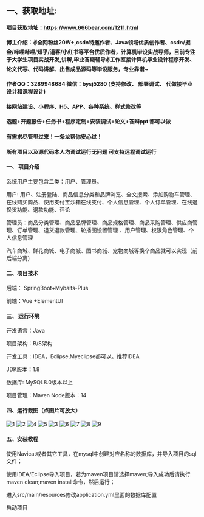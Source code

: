 ## 一、获取地址:

#### 项目获取地址：https://www.666bear.com/1211.html

**博主介绍：✌全网粉丝20W+,csdn特邀作者、Java领域优质创作者、csdn/掘金/哔哩哔哩/知乎/道客/小红书等平台优质作者，计算机毕设实战导师，目前专注于大学生项目实战开发,讲解,毕业答疑辅导✌工作室接计算机毕业设计程序开发、论文代写、代码讲解、出售成品源码等毕设服务，专业靠谱~**

#### 作者QQ：3289948684 微信：bysj5280 (支持修改、 部署调试、 代做接毕业设计和课程设计)

#### 接网站建设、小程序、H5、APP、各种系统、样式修改等

#### 选题+开题报告+任务书+程序定制+安装调试+论文+答辩ppt 都可以做

#### 有需求尽管甩过来！一条龙帮你安心过！

#### 所有项目以及源代码本人均调试运行无问题 可支持远程调试运行

#### 一、 项目介绍
系统用户主要包含二类：用户、管理员。

用户:  用户、注册登陆、商品信息分类和品牌浏览、全文搜索、添加购物车管理、在线购买商品、使用支付宝沙箱在线支付、个人信息管理、个人订单管理、在线退换货功能、退款功能、评论

管理员：商品分类管理、商品品牌管理、商品规格管理、商品采购管理、供应商管理、订单管理、退货退款管理、轮播图设置管理
、用户管理、权限角色管理、个人信息管理

汽车商城、鲜花商城、电子商城、图书商城、宠物商城等换个商品就可以实现（前后端分离）



#### 二、项目技术
后端： SpringBoot+Mybaits-Plus

前端：Vue +ElementUI 

#### 三、 运行环境
开发语言：Java

项目架构：B/S架构

开发工具：IDEA，Eclipse,Myeclipse都可以。推荐IDEA

JDK版本：1.8

数据库: MySQL8.0版本以上

项目管理：Maven
Node版本：14
#### 四、运行截图（点图片可放大）
![1](https://github.com/666bears/agriculturals/assets/143094776/aaac560c-fc24-47a5-a420-91e3f15896f3)
![2](https://github.com/666bears/agriculturals/assets/143094776/a9a0f965-600f-418b-ac6d-bfafebd978b9)
![4](https://github.com/666bears/agriculturals/assets/143094776/02b866ac-7068-45c4-a0f6-f7237a84c95d)
![5](https://github.com/666bears/agriculturals/assets/143094776/ae327506-8ae0-4708-b97c-a75f55bde0c0)
![3](https://github.com/666bears/agriculturals/assets/143094776/bfe4dfeb-5303-4be1-b6be-a82f6994c869)
![6](https://github.com/666bears/agriculturals/assets/143094776/e61858dc-2ab3-4d79-b048-69a9ba27581f)
![7](https://github.com/666bears/agriculturals/assets/143094776/306e95f0-9860-41cf-b614-286044ab3022)
![8](https://github.com/666bears/agriculturals/assets/143094776/f7c6d7ed-9615-41fc-a86e-e66eecdb612b)
![9](https://github.com/666bears/agriculturals/assets/143094776/ff932690-c616-468d-97e2-082c4321aee0)


#### 五、安装教程
使用Navicat或者其它工具，在mysql中创建对应名称的数据库，并导入项目的sql文件；

使用IDEA/Eclipse导入项目，若为maven项目请选择maven;导入成功后请执行maven clean;maven install命令，然后运行；

进入src/main/resources修改application.yml里面的数据库配置

启动项目

